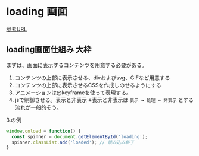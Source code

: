 # loading 画面

[参考URL](https://www.webcreatorbox.com/tech/loading-animation)

## loading画面仕組み 大枠

まずは、画面に表示するコンテンツを用意する必要がある。

1. コンテンツの上部に表示させる、divおよびsvg、GIFなど用意する
2. コンテンツの上部に表示させるCSSを作成しのせるようにする
3. アニメーションは@keyframeを使って表現する。
4. jsで制御させる。表示と非表示
※表示と非表示は `表示 → 処理 → 非表示` とする流れが一般的そう。

3.の例

```js
window.onload = function() {
  const spinner = document.getElementById('loading');
  spinner.classList.add('loaded'); // 読み込み終了
}
```
